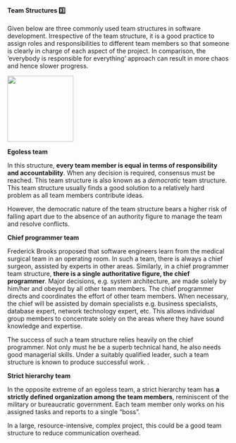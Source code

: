 <link rel="stylesheet" href="{{baseUrl}}/css/textbook.css">

<div class="website-content">

<div id="title">

#### Team Structures :three:

</div>

<div id="body">

Given below are three commonly used team structures in software development. Irrespective of the team structure, it is a good practice to assign roles and responsibilities to different team members so that someone is clearly in charge of each aspect of the project. In comparison, the ‘everybody is responsible for everything’ approach can result in more chaos and hence slower progress.

<img src="{{baseUrl}}/teamwork/teamStructures/images/diagram.png" height="150" />
<p/>

**Egoless team**

In this structure, **every team member is equal in terms of responsibility and accountability**. When any decision is required, consensus must be reached. This team structure is also known as a _democratic_ team structure.  This team structure usually finds a good solution to a relatively hard problem as all team members contribute ideas.

However, the democratic nature of the team structure bears a higher risk of falling apart due to the absence of an authority figure to manage the team and resolve conflicts.

**Chief programmer team**

Frederick Brooks proposed that software engineers learn from the medical surgical team in an operating room. In such a team, there is always a chief surgeon, assisted by experts in other areas. Similarly, in a chief programmer team structure, **there is a single authoritative figure, the chief programmer**. Major decisions, e.g. system architecture, are made solely by him/her and obeyed by all other team members. The chief programmer directs and coordinates the effort of other team members. When necessary, the chief will be assisted by domain specialists e.g. business specialists, database expert, network technology expert, etc. This allows individual group members to concentrate solely on the areas where they have sound knowledge and expertise.

The success of such a team structure relies heavily on the chief programmer. Not only must he be a superb technical hand, he also needs good managerial skills. Under a suitably qualified leader, such a team structure is known to produce successful work. .

**Strict hierarchy team**

In the opposite extreme of an egoless team, a strict hierarchy team has **a strictly defined organization among the team members**, reminiscent of the military or bureaucratic government. Each team member only works on his assigned tasks and reports to a single “boss”.

In a large, resource-intensive, complex project, this could be a good team structure to reduce communication overhead.

</div>

<div id="extras">

<include src="exercises.md" />

</div>

</div>
